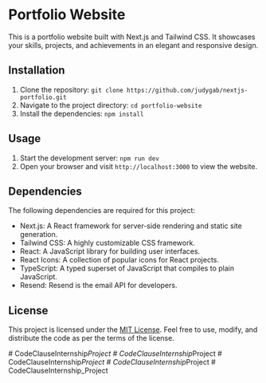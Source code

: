 # Portfolio Website

This is a portfolio website built with Next.js and Tailwind CSS. It showcases your skills, projects, and achievements in an elegant and responsive design.

## Installation

1. Clone the repository: `git clone https://github.com/judygab/nextjs-portfolio.git`
2. Navigate to the project directory: `cd portfolio-website`
3. Install the dependencies: `npm install`

## Usage

1. Start the development server: `npm run dev`
2. Open your browser and visit `http://localhost:3000` to view the website.

## Dependencies

The following dependencies are required for this project:

- Next.js: A React framework for server-side rendering and static site generation.
- Tailwind CSS: A highly customizable CSS framework.
- React: A JavaScript library for building user interfaces.
- React Icons: A collection of popular icons for React projects.
- TypeScript: A typed superset of JavaScript that compiles to plain JavaScript.
- Resend: Resend is the email API for developers.

## License

This project is licensed under the [MIT License](https://opensource.org/licenses/MIT). Feel free to use, modify, and distribute the code as per the terms of the license.

#   C o d e C l a u s e I n t e r n s h i p _ P r o j e c t  
 #   C o d e C l a u s e I n t e r n s h i p _ P r o j e c t  
 #   C o d e C l a u s e I n t e r n s h i p _ P r o j e c t  
 #   C o d e C l a u s e I n t e r n s h i p _ P r o j e c t  
 #   C o d e C l a u s e I n t e r n s h i p _ P r o j e c t  
 